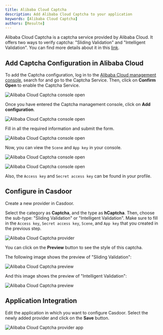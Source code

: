 ```yaml
---
title: Alibaba Cloud Captcha
description: Add Alibaba Cloud Captcha to your application
keywords: [Alibaba Cloud Captcha]
authors: [Resulte]
---
```


Alibaba Cloud Captcha is a captcha service provided by Alibaba Cloud. It offers two ways to verify captcha: "Sliding Validation" and "Intelligent Validation". You can find more details about it in this [link](https://help.aliyun.com/product/28308.html).

## Add Captcha Configuration in Alibaba Cloud

To add the Captcha configuration, log in to the [Alibaba Cloud management console](https://account.aliyun.com/), search for and go to the Captcha Service. Then, click on **Confirm Open** to enable the Captcha Service.

![Alibaba Cloud Captcha console open](/img/providers/captcha/aliyunCaptcha_console_open.png)

Once you have entered the Captcha management console, click on **Add configuration**.

![Alibaba Cloud Captcha console open](/img/providers/captcha/aliyunCaptcha_console_add.png)

Fill in all the required information and submit the form.

![Alibaba Cloud Captcha console open](/img/providers/captcha/aliyunCaptcha_console_add_form.png)

Now, you can view the `Scene` and `App key` in your console.

![Alibaba Cloud Captcha console open](/img/providers/captcha/aliyunCaptcha_console_info.png)

![Alibaba Cloud Captcha console open](/img/providers/captcha/aliyunCaptcha_console_info2.png)

Also, the `Access key` and `Secret access key` can be found in your profile.

## Configure in Casdoor

Create a new provider in Casdoor.

Select the category as **Captcha**, and the type as **hCaptcha**. Then, choose the sub-type: "Sliding Validation" or "Intelligent Validation". Make sure to fill in the `Access key`, `Secret access key`, `Scene`, and `App key` that you created in the previous step.

![Alibaba Cloud Captcha provider](/img/providers/captcha/aliyunCaptcha_provider.png)

You can click on the **Preview** button to see the style of this captcha.

The following image shows the preview of "Sliding Validation":

![Alibaba Cloud Captcha preview](/img/providers/captcha/aliyunCaptcha_nc_preview.png)

And this image shows the preview of "Intelligent Validation":

![Alibaba Cloud Captcha preview](/img/providers/captcha/aliyunCaptcha_ic_preview.png)

## Application Integration

Edit the application in which you want to configure Casdoor. Select the newly added provider and click on the **Save** button.

![Alibaba Cloud Captcha provider app](/img/providers/captcha/aliyunCaptcha_provider_app.png)

